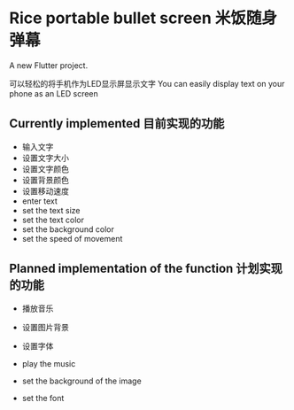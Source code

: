 # Rice portable bullet screen 米饭随身弹幕

A new Flutter project.

可以轻松的将手机作为LED显示屏显示文字
You can easily display text on your phone as an LED screen

## Currently implemented 目前实现的功能

- 输入文字
- 设置文字大小
- 设置文字颜色
- 设置背景颜色
- 设置移动速度
- enter text
- set the text size
- set the text color
- set the background color
- set the speed of movement

## Planned implementation of the function 计划实现的功能

- 播放音乐
- 设置图片背景
- 设置字体

- play the music
- set the background of the image
- set the font